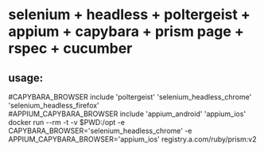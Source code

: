 # selenium + headless + poltergeist + appium + capybara + prism page + rspec + cucumber

## usage:
#CAPYBARA_BROWSER include 'poltergeist' 'selenium_headless_chrome' 'selenium_headless_firefox'  
#APPIUM_CAPYBARA_BROWSER include 'appium_android' 'appium_ios'
docker run --rm -t -v $PWD:/opt -e CAPYBARA_BROWSER='selenium_headless_chrome' -e APPIUM_CAPYBARA_BROWSER='appium_ios' registry.a.com/ruby/prism:v2
